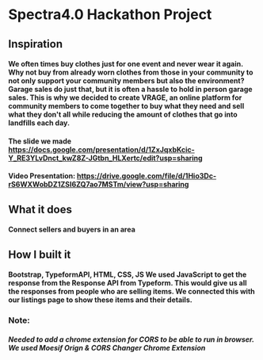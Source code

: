 # Spectra4.0 Hackathon Project

## Inspiration
#### We often times buy clothes just for one event and never wear it again. Why not buy from already worn clothes from those in your community to not only support your community members but also the environment? Garage sales do just that, but it is often a hassle to hold in person garage sales. This is why we decided to create VRAGE, an online platform for community members to come together to buy what they need and sell what they don't all while reducing the amount of clothes that go into landfills each day.

#### The slide we made https://docs.google.com/presentation/d/1ZxJqxbKcic-Y_RE3YLvDnct_kwZ8Z-JGtbn_HLXertc/edit?usp=sharing

#### Video Presentation: https://drive.google.com/file/d/1Hio3Dc-rS6WXWobDZ1ZSI6ZQ7ao7MSTm/view?usp=sharing

## What it does
#### Connect sellers and buyers in an area

## How I built it
#### Bootstrap, TypeformAPI, HTML, CSS, JS We used JavaScript to get the response from the Response API from Typeform. This would give us all the responses from people who are selling items. We connected this with our listings page to show these items and their details.

### Note:
##### Needed to add a chrome extension for CORS to be able to run in browser. We used Moesif Orign & CORS Changer Chrome Extension
